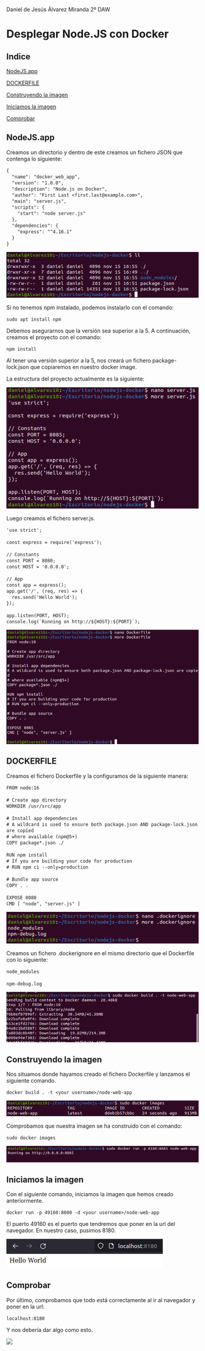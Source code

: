 ﻿Daniel de Jesús Álvarez Miranda		2º DAW


# Desplegar Node.JS con Docker


## Indice

[NodeJS.app](#item1)

[DOCKERFILE](#item2)

[Construyendo la imagen](#item3)

[Iniciamos la imagen](#item4)

[Comprobar](#item5)


<a name = "item1"></a>

## NodeJS.app

Creamos un directorio y dentro de este creamos un fichero JSON que contenga lo siguiente:

```console
{
  "name": "docker_web_app",
  "version": "1.0.0",
  "description": "Node.js on Docker",
  "author": "First Last <first.last@example.com>",
  "main": "server.js",
  "scripts": {
    "start": "node server.js"
  },
  "dependencies": {
    "express": "^4.16.1"
  }
}
```


![](img/01.png)

Si no tenemos npm instalado, podemos instalarlo con el comando:

```console
sudo apt install npm
```

Debemos asegurarnos que la versión sea superior a la 5. A continuación, creamos el proyecto con el comando:

```console
npm install
```

Al tener una versión superior a la 5, nos creará un fichero package-lock.json que copiaremos en nuestro docker image.

La estructura del proyecto actualmente es la siguiente:


![](img/02.png)

Luego creamos el fichero server.js.

```console
'use strict';

const express = require('express');

// Constants
const PORT = 8080;
const HOST = '0.0.0.0';

// App
const app = express();
app.get('/', (req, res) => {
  res.send('Hello World');
});

app.listen(PORT, HOST);
console.log(`Running on http://${HOST}:${PORT}`);
```

![](img/03.png)


<a name = "item2"></a>

## DOCKERFILE

Creamos el fichero Dockerfile y la configuramos de la siguiente manera:

```console
FROM node:16

# Create app directory
WORKDIR /usr/src/app

# Install app dependencies
# A wildcard is used to ensure both package.json AND package-lock.json are copied
# where available (npm@5+)
COPY package*.json ./

RUN npm install
# If you are building your code for production
# RUN npm ci --only=production

# Bundle app source
COPY . .

EXPOSE 8080
CMD [ "node", "server.js" ]
```

![](img/04.png)

Creamos un fichero .dockerignore en el mismo directorio que el Dockerfile con lo siguiente:

```console
node_modules

npm-debug.log
```

![](img/05.png)


<a name = "item3"></a>

## Construyendo la imagen

Nos situamos donde hayamos creado el fichero Dockerfile y lanzamos el siguiente comando.

```console
docker build . -t <your username>/node-web-app
```

![](img/06.png)

Comprobamos que nuestra imagen se ha construido con el comando:

```console
sudo docker images
```

![](img/07.png)


<a name = "item4"></a>

## Iniciamos la imagen

Con el siguiente comando, iniciamos la imagen que hemos creado anteriormente.

```console
docker run -p 49160:8080 -d <your username>/node-web-app
```

El puerto 49160 es el puerto que tendremos que poner en la url del navegador. En nuestro caso, pusimos 8180.

![](img/08.png)


<a name = "item5"></a>

## Comprobar

Por último, comprobamos que todo está correctamente al ir al navegador y poner en la url:

```console
localhost:8180
```

Y nos debería dar algo como esto.

![](img/09.png)
